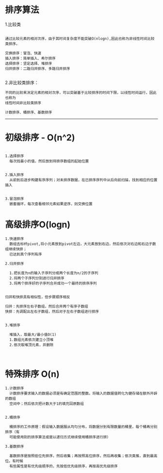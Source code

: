 # 排序算法

1.比较类

```

通过比较元素的相对次序，由于其时间复杂度不能突破O(nlogn),因此也称为非线性时间比较类排序。

交换排序：冒泡、快速
插入排序：简单插入、希尔排序
选择排序：坚定选择、堆排序
归并排序：二路归并排序、多路归并排序


```

2.非比较类排序：

```
不同的比较来决定元素的相对次序，可以突破基于比较排序的时间下限，以线性时间运行，因此也称为
线性时间非比较类排序

计数排序、桶排序、基数排序

```


----------------------------------------------------------------


# 初级排序 - O(n^2)

```

1.选择排序
  每次找最小的值，然后放到待排序数组的起始位置
  

2.插入排序
  从前到后逐步构建有序序列；对未排序数据，在已排序序列中从后向前扫描，找到相应的位置插入
  
  
3.冒泡排序
  嵌套循环，每次查看相邻元素如果逆序，则交换位置

```



# 高级排序O(logn)

```
1.快速排序
  数组去标杆pivot,将小元素放到pivot左边，大元素放到右边，然后依次对右边和右边子数组继续快排；
  已达到真个序列有序
  
2.归并排序

  1.把长度为n的输入子序列分成两个长度为n/2的子序列
  2.将两个子序列分别进行归并排序
  3.将两个排序好的子序列合并成功一个最终的排序序列
  
  
归并和快排具有相似性，但步骤顺序相反

归并：先排序左右子数组，然后合并两个有序子数组
快排：先调配出左右子数组，然后对于左右子数组进行排序


3.堆排序

  堆插入，取最大/最小值O(1)
  1.数组元素依次建立小顶堆
  2.依次取堆顶元素，并删除



```



# 特殊排序 O(n)

```
1.计数排序
  计数排序要求输入的数据必须是有确定范围的整数。将输入的数据值转化为健存储在额外开辟的数组
  空间中；然后依次把计数大于1的填充回原数组
  
  
2.桶排序

  桶排序的工作原理：假设输入数据服从均匀分布，将数据分到有限数量的桶里，每个桶再分别排序（有
  可能使用别的排序算法或是以递归方式继续使用桶排序进行排）
  
3.基数排序

  基数排序是按照低位先排序，然后收集；再按照高位排序，然后再收集；依次类推，直到最高位。有时候
  有些属性是有优先级顺序的，先按低优先级排序，再按高优先级排序


```